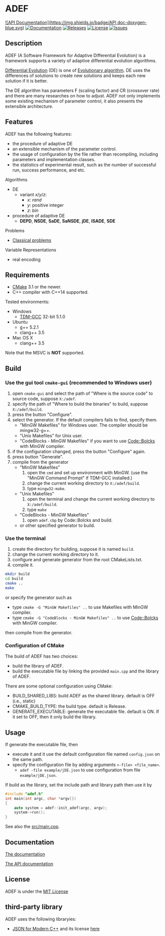 # ADEF

[![API Documentation](https://img.shields.io/badge/API doc-doxygen-blue.svg)](http://ukjhsa.github.io/adef)
[![Documentation](https://img.shields.io/badge/doc-Markdown-blue.svg)](doc/documentation.md)
[![Releases](https://img.shields.io/github/release/ukjhsa/adef.svg)](https://github.com/ukjhsa/adef/releases)
[![License](https://img.shields.io/badge/license-MIT-blue.svg)](LICENSE)
[![Issues](https://img.shields.io/github/issues/ukjhsa/adef.svg)](https://github.com/ukjhsa/adef/issues)

## Description
ADEF (A Software Framework for Adaptive Differential Evolution) is a
framework supports a variety of adaptive differential evolution algorithms.

[Differential Evolution](https://en.wikipedia.org/wiki/Differential_evolution) (DE) is one of [Evolutionary algorithm](https://en.wikipedia.org/wiki/Evolutionary_algorithm). DE uses the differences of solutions to create new solutions and keeps each new solution if it is better.

The DE algorithm has parameters F (scaling factor) and CR (crossover rate) and there are many researches on how to adjust. ADEF not only implements some existing mechanism of parameter control, it also presents the extensible architecture.

## Features
ADEF has the following features:
- the procedure of adaptive DE
- an extensible mechanism of the parameter control.
- the usage of configuration by the file rather than recompiling, including parameters and implementation classes.
- the statistics of experimental result, such as the number of successful run, success performance, and etc.

Algorithms
- DE
    - variant *x*/*y*/*z*:
        - *x*: *rand*
        - *y*: positive integer
        - *z*: *bin*
- procedure of adaptive DE
    - **DEPD**, **NSDE**, **SaDE**, **SaNSDE**, **jDE**, **ISADE**, **SDE**

Problems
- [Classical problems](include/problem/basic)

Variable Representations
- real encoding

## Requirements
- [CMake](https://cmake.org/) 3.1 or the newer.
- C++ compiler with C++14 supported.

Tested environments:
- Windows
    - [TDM-GCC](http://tdm-gcc.tdragon.net/) 32-bit 5.1.0
- Ubuntu
    - g++ 5.2.1
    - clang++ 3.5
- Mac OS X
    - clang++ 3.5

Note that the MSVC is **NOT** supported.

## Build
### Use the gui tool `cmake-gui` (recommended to Windows user)
1. open `cmake-gui` and select the path of "Where is the source code" to source code, suppose `X:/adef`.
1. specify the path of "Where to build the binaries" to build, suppose `X:/adef/build`.
1. press the button "Configure".
1. select the generator. If the default compilers fails to find, specify them.
    - "MinGW Makefiles" for Windows user. The compiler should be mingw32-g++.
    - "Unix Makefiles" for Unix user.
    - "CodeBlocks - MinGW Makefiles" if you want to use [Code::Bolcks](http://www.codeblocks.org/) with MinGW compiler.
1. if the configuration changed, press the button "Configure" again.
1. press button "Generate".
1. compile from the generator
    - "MinGW Makefiles"
        1. open the `cmd` and set up environment with MinGW. (use the "MinGW Command Prompt" if TDM-GCC installed.)
        1. change the current working directory to `X:/adef/build`.
        1. type `mingw32-make`.
    - "Unix Makefiles"
        1. open the terminal and change the current working directory to `X:/adef/build`.
        1. type `make`
    - "CodeBlocks - MinGW Makefiles"
        1. open `adef.cbp` by Code::Bolcks and build.
    - or other specified generator to build.

### Use the terminal

1. create the directory for building, suppose it is named `build`.
1. change the current working directory to it.
1. configure and generate generator from the root CMakeLists.txt.
1. compile it.

```sh
mkdir build
cd build
cmake ..
make
```

or specify the generator such as
- type `cmake -G "MinGW Makefiles" ..` to use Makefiles with MinGW compiler.
- type `cmake -G "CodeBlocks - MinGW Makefiles" ..` to use [Code::Bolcks](http://www.codeblocks.org/) with MinGW compiler.

then compile from the generator.

### Configuration of CMake
The build of ADEF has two choices:
- build the library of ADEF.
- build the executable file by linking the provided `main.cpp` and the library of ADEF.

There are some optional configuration using CMake:
- BUILD_SHARED_LIBS: build ADEF as the shared library. default is OFF (i.e., static)
- CMAKE_BUILD_TYPE: the build type. default is Release.
- GENERATE_EXECUTABLE: generate the executable file. default is ON. If it set to OFF, then it only build the library.

## Usage
If generate the executable file, then
- execute it and it use the default configuration file named `config.json` on the same path.
- specify the configuration file by adding arguments `<-file> <file_name>`.
    - `adef -file example/jDE.json` to use configuration from file `example/jDE.json`.

If build as the library, set the include path and library path then use it by

```cpp
#include "adef.h"
int main(int argc, char *argv[])
{
    auto system = adef::init_adef(argc, argv);
    system->run();
}
```

See also the [src/main.cpp](src/main.cpp).

## Documentation

[The documentation](doc/documentation.md)

[The API documentation](http://ukjhsa.github.io/adef/)

## License
ADEF is under the [MIT License](LICENSE)

## third-party library
ADEF uses the following libraryies:
- [JSON for Modern C++](https://github.com/nlohmann/json) and its license [here](thirdparty/json/LICENSE.MIT)
